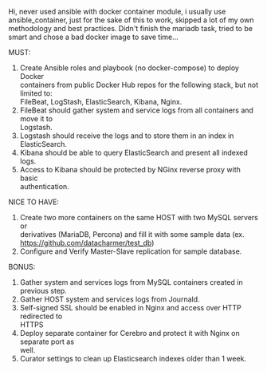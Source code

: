 Hi, never used ansible with docker container module, i usually use ansible_container, just for the sake of this to work, skipped a lot of my own methodology and best practices.
Didn't finish the mariadb task, tried to be smart and chose a bad docker image to save time...


MUST: 
 
1) Create   Ansible   roles   and   playbook   ​(no   docker-compose)   to   deploy   Docker  
containers   from   public   Docker   Hub   repos   for   the   following   stack,   but   not   limited   to:  
FileBeat, LogStash, ElasticSearch, Kibana, Nginx. 
2) FileBeat   should   gather   system   and   service   logs   from   all   containers   and   move   it   to  
Logstash. 
3) Logstash should receive the logs and to store them in an index in ElasticSearch. 
4) Kibana should be able to query ElasticSearch and present all indexed logs. 
5) Access   to   Kibana   should   be   protected   by   NGinx   reverse   proxy   with   basic  
authentication. 
 
NICE TO HAVE: 
1) Create   two   more   containers   on   the   same   HOST   with   two   MySQL   servers   or  
derivatives   (MariaDB,   Percona)   and   fill   it   with   some   sample   data   (ex.  
https://github.com/datacharmer/test_db) 
2) Configure and Verify Master-Slave replication for sample database. 
 
BONUS: 
 
1) Gather system and services logs from MySQL containers created in previous step. 
2) Gather HOST system and services logs from Journald. 
3) Self-signed   SSL   should   be   enabled   in   Nginx   and   access   over   HTTP   redirected   to  
HTTPS 
4) Deploy   separate   container   for   Cerebro   and   protect   it   with   Nginx   on   separate   port   as  
well. 
5) Curator settings to clean up Elasticsearch indexes older than 1 week. 
